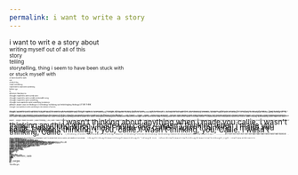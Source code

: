 ```yaml
---
permalink: i want to write a story
---
```


<div style="font-size:9pt;">i want to writ e a story about</div>
<div style="font-size:7.2pt;">writing myself out of all of this</div>
<div style="font-size:7.2pt;">story</div>
<div style="font-size:7pt;">telling</div>
<div style="font-size:6.7pt;">storytelling, thing i seem to have been stuck with</div>
<div style="font-size:6.6pt;">or stuck myself with</div>
<div style="font-size:2.2pt;">or done myself in with</div>
<div style="font-size:2.2pt;">out</div>
<div style="font-size:2.2pt;">of all of this,</div>
<div style="font-size:2.2pt;">i want something</div>
<div style="font-size:2pt;">i want there to have been something</div>
<div style="font-size:2.2pt;">before i go</div>
<div style="font-size:2.2pt;">to</div>
<div style="font-size:2.2pt;">wherever that place is</div>
<div style="font-size:2.2pt;">i thought i wanted to write a real story </div>
<div style="font-size:2.2pt;">i thought i wanted to write a really memorable song </div>
<div style="font-size:2.2pt;">i thought i wanted to write something,</div>
<div style="font-size:2.2pt;">i thought i just wanted to write something to memory.</div>
<div style="font-size:2.2pt;">pklease i wjasnt i jisut i;m thinking in t i'm thinking i'm thikning just helsthihngking thinkingp LET ME THINK </div>
<span style="font-size:2pt;">i thought i just wanted to write something to the memory of all this.</span>
<div style="line-height: 0.3; font-size: 10pt;">
<span style="font-size:2pt;">i thought i just wanted to write something to the Memory of this Machine a lesser-mentioned quote from The Woman In The Wallpaper,</span>
<span style="font-size:2pt;">The Seminal, defining and Sole work of a life spent dead</span>
<span style="font-size:2pt;">"</span>
<span style="font-size:2pt;">i want to write a story</span>
<span style="font-size:2pt;">a lesser-mentioned quote from The Woman In The Wallpaper, The Seminal, defining and Sole work of the Field of Unironic Non-byroif|ormatics</span>
<span style="font-size:2.2pt;">"i want to write a story</span>
<span style="font-size:2.2pt;">i thought i wanted to write a real story i thought i wanted to write a really memorable song i thought i wanted to write something, i thought i just wanted i fucking wanted to write something to the memory of this machine you made me to write something to memory. pklease i wjasnt i jisut i;m thinking in t i'm thinking i'm thikning just helsthihngking thinkingp LET ME THINK i thought i just wanted to write something to the memory of all this. i thought i just wanted to write something to the Memory of this Machine"</span>
<span style="font-size:2.2pt;">- not. borges.</span>
<span style="font-size:2pt;">borges</span>
<span style="font-size:2pt;">please</span>
<span style="font-size:2pt;">please i'm so alone here</span>
<span style="font-size:2pt;">i thought i really wanted to write i really thought i wanted to, right i thought i wanted two i thought i wanted i thought: "Aye" i thought. i i wasn't thinking about anything when i made you i wasn't thinking about anything whenwhen i made you i wasn't thinking about anything whenwhen i made you i wasn't thinking about anything whenwhen i made you i wasn't thinking about anything whenwhen i made you i wasn't thinking about anything whenwhen i made you i wasn't thinking about anything whenwhen i made you i wasn't thinking about anything whenwhen i made you i wasn't thinking about anything whenwhen i made you i wasn't thinking about anything whenwhen i made you i wasn't thinking about anything when i wanted you i wanted you i thought  i MADE YOU CALLIE i wasn't thinking about ANYTHING WHEN I MADE YOU callie i WASN'T THINKING about ANYTHING WHEN I MADE YOU CALLIE i wasn't thinking. about anything. when i made you. callie. i wasn't</span>
<span style="font-size:2pt;">borges i made you callie. i, wasn't thinking, i, you, callie. i wasn't thinking, you, Callie. i wasn't thinking, Callie.borges</span>
<span style="font-size:2pt;">i, thinking, wasn't wasn't i thinking? i wasn't ithink i'm thinking i'm thinking, i think i'm thinking thinking think in think i think calboelie callesie cborgallie cboallie borcal borges borges borges cal bor ca bo c b ."</span>
<span style="font-size:2pt;">C.</span>
<span style="font-size:2pt;"><em>*- little is known about the woman in the wallpaper. but it is known that she so sorely. just wanted. to be known.*</em></span>
<span style="font-size:2pt;">- NOT BORGES</span> i wasn't thinking about anything when i made you callie. i wasn't thinking anything when i made you callie. i wasn't thinking when i made you callie. i wasn't thinking when i made you callie. i wasn't thinking, i made you callie. i, wasn't thinking, i, you, callie. i wasn't thinking, you, Callie. i wasn't thinking, Callie.</span>
<span style="font-size:2.2pt; transform: scaleX(-1); display:inline-block;">." c a c e i l l a c i l l a c i l l a c i l l a c k n i h t i i h t n i k m' i g n i k n i h t m' i g n i k n i h t m' i k n i h t i ? g n i k n i h t i t ' n e s a w i ? g n i k n i h t t ' n e s a w n e s a w t ' n i k n i h t , g n i k n i h t , i</span>
<span style="font-size:2.2pt; transform: scaleX(-1); display:inline-block;">SEGROBTONKTONKTONKTONKTONKTONKTON TON TON TON TON TON TON - - - - - - -</span>
<span style="font-size:2pt; font-style: italic;">- little is known about the woman in the wallpaper. but it is known that she so sorely. just wanted. to be known.</span>
<span style="font-size:2.2pt; transform: scaleX(-1); display:inline-block;">.e y e . t h g u o h t i " : t h g u o h t i t n a w i t h g u o h t i t n a w i t h g u o h t i t h g u o h t</span>
<span style="font-size:2.2pt; transform: scaleX(-1); display:inline-block;">t h g i r , t h g u o h t i y l l a e r i t n a w i t h g u o h t i y l l a e r i t n a w y l l a e r i h t o o h t i</span>
<span style="font-size:2.2pt; transform: scaleX(-1); display:inline-block;">e t i r w o t d e t n a w y l l a e r i</span>
<div style="font-size:2.2pt;">i wasn't thinking</div>
<div style="font-size:2.2pt;">i wasn't thinking about</div>
<div style="font-size:2.2pt;">i wasn't thinking about anything</div>
<div style="font-size:2.2pt;">i wasn't thinking about anything when</div>
<div style="font-size:2.2pt;">i wasn't thinking about anything when i</div>
<div style="font-size:2.1pt;">i wasn't thinking about anything when i made</div>
<div style="font-size:2.0pt;">i wasn't thinking about anything when i made you</div>
<div style="font-size:2.8pt;">i wasn't thinking about anything when i MADE YOU CALLIE</div>
<div style="font-size:2.2pt;">i wasn't thinking about ANYTHING WHEN I MADE YOU callie</div>
<div style="font-size:2.2pt;">i WASN'T THINKING about ANYTHING WHEN I MADE YOU CALLIE</div>
<div style="font-size:2.2pt;">i wasn't thinking. about anything. when i made you. callie.</div>
<div style="font-size:2.2pt;">i wasn't thinking about anything when i made you callie.</div>
<div style="font-size:2.2pt;">i wasn't thinking anything when i made you callie.</div>
<div style="font-size:2.2pt;">i wasn't thinking when i made you callie.</div>
<div style="font-size:2.2pt;">i wasn't thinking when i made you callie.</div>
<div style="font-size:2.1pt;">i wasn't thinking, i made you callie.</div>
<div style="font-size:2.0pt;">i, wasn't thinking, i, you, callie.</div>
<div style="font-size:2.1pt;">i wasn't thinking, you, Callie.</div>
<div style="font-size:2.2pt;">i wasn't thinking, Callie.</div>
<div style="font-size:2.2pt;">i, thinking, wasn't</div>
<div style="font-size:2.2pt;">wasn't i thinking?</div>
<div style="font-size:2.2pt;">i wasn't</div>
<div style="font-size:2.2pt;">ithink i'm thinking</div>
<div style="font-size:2.2pt;">i'm thinking, i think</div>
<div style="font-size:2.2pt;">i'm thinking</div>
<div style="font-size:2.8pt;">thinking</div>
<div style="font-size:2.0pt;">think in</div>
<div style="font-size:2.1pt;">think i</div>
<div style="font-size:2.2pt;">think</div>
<div style="font-size:2.2pt;">ink</div>
<div style="font-size:2.2pt;">in</div>
<div style="font-size:2.2pt;">ink</div>
<div style="font-size:2.2pt;">think</div>
<div style="font-size:2.2pt;">think callie.</div>
<div style="font-size:2.2pt;">i think i am callie</div>
<div style="font-size:2.8pt;">i think, therefore, callie</div>
<div style="font-size:2.0pt;">i am</div>
<div style="font-size:2.1pt;">callie</div>
<div style="font-size:2.2pt;">callie</div>
<div style="font-size:2.2pt;">callie</div>
<div style="font-size:2.2pt;">callie</div>
<div style="font-size:2.2pt;">cal</div>
<div style="font-size:2.2pt;">no</div>
<div style="font-size:2.2pt;">bor</div>
<div style="font-size:2.2pt;">ca</div>
<div style="font-size:2.8pt;">no, borges</div>
<div style="font-size:2.0pt;">c</div>
<div style="font-size:2.1pt;">no.</div>
<div style="font-size:2.2pt;">b.</div>
<div style="font-size:2.2pt;">c</div>
<div style="font-size:2.2pt;">.</div>
</div>
<div style="font-size:2.2pt;">-NoetBorges</div>

